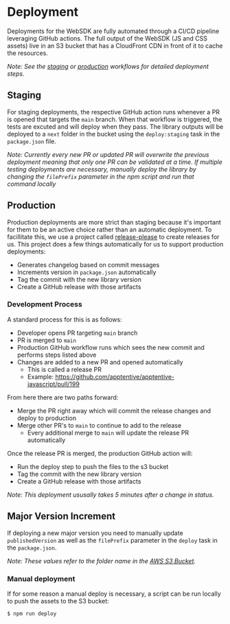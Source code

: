 # Deployment

Deployments for the WebSDK are fully automated through a CI/CD pipeline leveraging GitHub actions. The full output of the WebSDK (JS and CSS assets) live in an S3 bucket that has a CloudFront CDN in front of it to cache the resources.

_Note: See the [staging](../.github/workflows/staging.yml) or [production](../.github/workflows/production.yml) workflows for detailed deployment steps._

## Staging

For staging deployments, the respective GitHub action runs whenever a PR is opened that targets the `main` branch. When that workflow is triggered, the tests are excuted and will deploy when they pass. The library outputs will be deployed to a `next` folder in the bucket using the `deploy:staging` task in the `package.json` file.

_Note: Currently every new PR or updated PR will overwrite the previous deployment meaning that only one PR can be validated at a time. If multiple testing deployments are necessary, manually deploy the library by changing the `filePrefix` parameter in the npm script and run that command locally_

## Production

Production deployments are more strict than staging because it's important for them to be an active choice rather than an automatic deployment. To facillitate this, we use a project called [release-please](https://github.com/googleapis/release-please) to create releases for us. This project does a few things automatically for us to support production deployments:

- Generates changelog based on commit messages
- Increments version in `package.json` automatically
- Tag the commit with the new library version
- Create a GitHub release with those artifacts

### Development Process

A standard process for this is as follows:

- Developer opens PR targeting `main` branch
- PR is merged to `main`
- Production GitHub workflow runs which sees the new commit and performs steps listed above
- Changes are added to a new PR and opened automatically
  - This is called a release PR
  - Example: <https://github.com/apptentive/apptentive-javascript/pull/199>

From here there are two paths forward:

- Merge the PR right away which will commit the release changes and deploy to production
- Merge other PR's to `main` to continue to add to the release
  - Every additional merge to `main` will update the release PR automatically

Once the release PR is merged, the production GitHub action will:

- Run the deploy step to push the files to the s3 bucket
- Tag the commit with the new library version
- Create a GitHub release with those artifacts

_Note: This deployment ususally takes 5 minutes after a change in status._

## Major Version Increment

If deploying a new major version you need to manually update `publishedVersion` as well as the `filePrefix` parameter in the `deploy` task in the `package.json`.

_Note: These values refer to the folder name in the [AWS S3 Bucket](https://s3.console.aws.amazon.com/s3/buckets/apptentive-web-sdks/?region=us-east-1&tab=overview)._

### Manual deployment

If for some reason a manual deploy is necessary, a script can be run locally to push the assets to the S3 bucket:

```sh
$ npm run deploy
```
